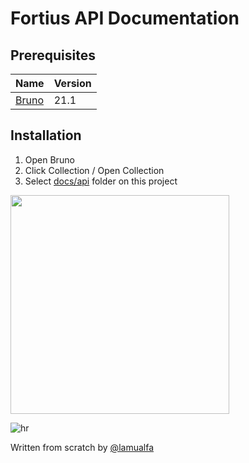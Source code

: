 # Fortius API Documentation

## Prerequisites

| Name                           | Version |
| ------------------------------ | ------- |
| [Bruno](https://usebruno.com/) | 21.1    |

## Installation

1. Open Bruno
2. Click Collection / Open Collection
3. Select [docs/api](.) folder on this project

<img src="https://github.com/lamualfa/fortius/assets/39755201/01afb9db-e574-4a44-9ead-6eb64b7cb9b6" width="350" />

![hr](https://user-images.githubusercontent.com/39755201/159233055-3bd55a37-7284-46ad-b759-5ab0c13b3828.png)

Written from scratch by [@lamualfa](https://lamualfa.co/)
